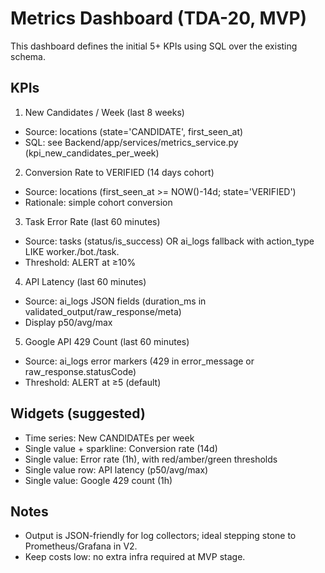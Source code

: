 # Metrics Dashboard (TDA-20, MVP)

This dashboard defines the initial 5+ KPIs using SQL over the existing schema.

## KPIs

1) New Candidates / Week (last 8 weeks)
- Source: locations (state='CANDIDATE', first_seen_at)
- SQL: see Backend/app/services/metrics_service.py (kpi_new_candidates_per_week)

2) Conversion Rate to VERIFIED (14 days cohort)
- Source: locations (first_seen_at >= NOW()-14d; state='VERIFIED')
- Rationale: simple cohort conversion

3) Task Error Rate (last 60 minutes)
- Source: tasks (status/is_success) OR ai_logs fallback with action_type LIKE worker./bot./task.
- Threshold: ALERT at ≥10%

4) API Latency (last 60 minutes)
- Source: ai_logs JSON fields (duration_ms in validated_output/raw_response/meta)
- Display p50/avg/max

5) Google API 429 Count (last 60 minutes)
- Source: ai_logs error markers (429 in error_message or raw_response.statusCode)
- Threshold: ALERT at ≥5 (default)

## Widgets (suggested)

- Time series: New CANDIDATEs per week
- Single value + sparkline: Conversion rate (14d)
- Single value: Error rate (1h), with red/amber/green thresholds
- Single value row: API latency (p50/avg/max)
- Single value: Google 429 count (1h)

## Notes
- Output is JSON-friendly for log collectors; ideal stepping stone to Prometheus/Grafana in V2.
- Keep costs low: no extra infra required at MVP stage.
